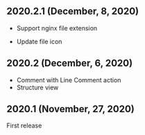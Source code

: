 ## 2020.2.1 (December, 8, 2020)

+ Support nginx file extension
* Update file icon

## 2020.2 (December, 6, 2020)

+ Comment with Line Comment action
+ Structure view

## 2020.1 (November, 27, 2020)

First release
